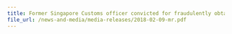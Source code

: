 ```yaml
---
title: Former Singapore Customs officer convicted for fraudulently obtaining GST tourist refunds 
file_url: /news-and-media/media-releases/2018-02-09-mr.pdf
---
```

